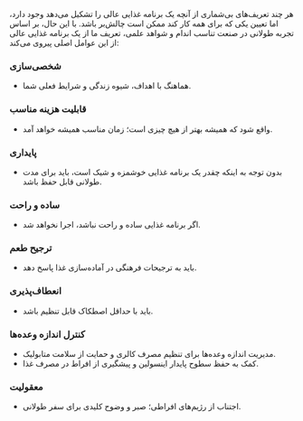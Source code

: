 هر چند تعریف‌های بی‌شماری از آنچه یک برنامه غذایی عالی را تشکیل می‌دهد وجود دارد، اما تعیین یکی که برای همه کار کند ممکن است چالش‌بر باشد. با این حال، بر اساس تجربه طولانی در صنعت تناسب اندام و شواهد علمی، تعریف ما از یک برنامه غذایی عالی از این عوامل اصلی پیروی می‌کند:

### شخصی‌سازی
- هماهنگ با اهداف، شیوه زندگی و شرایط فعلی شما.

### قابلیت هزینه مناسب
- واقع شود که همیشه بهتر از هیچ چیزی است؛ زمان مناسب همیشه خواهد آمد.

### پایداری
- بدون توجه به اینکه چقدر یک برنامه غذایی خوشمزه و شیک است، باید برای مدت طولانی قابل حفظ باشد.

### ساده و راحت
- اگر برنامه غذایی ساده و راحت نباشد، اجرا نخواهد شد.

### ترجیح طعم
- باید به ترجیحات فرهنگی در آماده‌سازی غذا پاسخ دهد.

### انعطاف‌پذیری
- باید با حداقل اصطکاک قابل تنظیم باشد.

### کنترل اندازه وعده‌ها
- مدیریت اندازه وعده‌ها برای تنظیم مصرف کالری و حمایت از سلامت متابولیک.
- کمک به حفظ سطوح پایدار اینسولین و پیشگیری از افراط در مصرف غذا.

### معقولیت
- اجتناب از رژیم‌های افراطی؛ صبر و وضوح کلیدی برای سفر طولانی.
